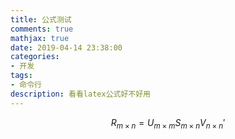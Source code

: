 ```yaml
---
title: 公式测试
comments: true
mathjax: true
date: 2019-04-14 23:38:00
categories:
- 开发
tags:
- 命令行
description: 看看latex公式好不好用
---
```


$$
R_{m \times n} = U_{m \times m} S_{m \times n} V_{n \times n}'
$$